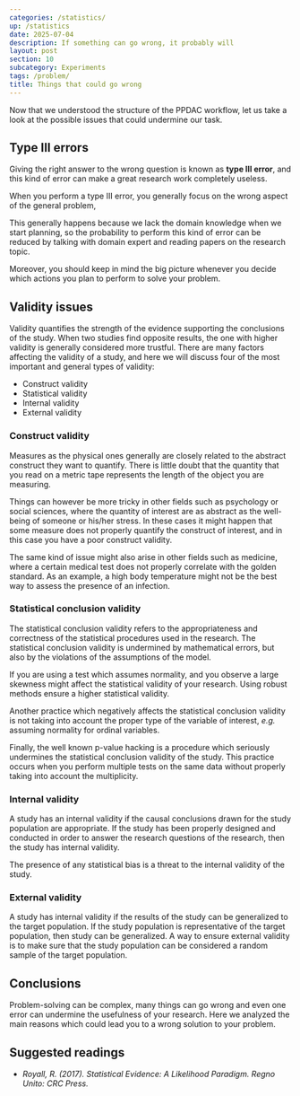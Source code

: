 ```yaml
---
categories: /statistics/
up: /statistics
date: 2025-07-04
description: If something can go wrong, it probably will
layout: post
section: 10
subcategory: Experiments
tags: /problem/
title: Things that could go wrong
---
```





Now that we understood the structure of the PPDAC workflow, let us take
a look at the possible issues that could undermine our task.

## Type III errors

Giving the right answer to the wrong question is known as **type III error**,
and this kind of error can make a great research work completely useless.

When you perform a type III error, you generally focus on the wrong
aspect of the general problem,

This generally happens because we lack the domain knowledge when we start
planning, so the probability to perform this kind of error can be reduced
by talking with domain expert and reading papers on the research topic.

Moreover, you should keep in mind the big picture whenever you decide which
actions you plan to perform to solve your problem.


## Validity issues

Validity quantifies the strength of the evidence supporting the conclusions
of the study. When two studies find opposite results, the one with higher
validity is generally considered more trustful.
There are many factors affecting the validity of a study, and here
we will discuss four of the most important and general types of validity:

- Construct validity
- Statistical validity
- Internal validity
- External validity

### Construct validity

Measures as the physical ones generally are closely related to the
abstract construct they want to quantify.
There is little doubt that the quantity that you read on a metric tape represents
the length of the object you are measuring.

Things can however be more tricky in other fields such as psychology or social sciences,
where the quantity of interest are as abstract as the well-being of someone
or his/her stress.
In these cases it might happen that some measure does not properly quantify
the construct of interest, and in this case you have a poor construct validity.

The same kind of issue might also arise in other fields such as medicine, where a certain medical
test does not properly correlate with the golden standard.
As an example, a high body temperature might not be the best way to assess the presence
of an infection.


### Statistical conclusion validity

The statistical conclusion validity refers to the appropriateness and correctness of the
statistical procedures used in the research.
The statistical conclusion validity is undermined by mathematical errors, but also
by the violations of the assumptions of the model.

If you are using a test which assumes normality, and you observe a large
skewness might affect the statistical validity of your research.
Using robust methods ensure a higher statistical validity.

Another practice which negatively affects the statistical conclusion
validity is not taking into account the proper type of the variable
of interest, *e.g.* assuming normality for ordinal variables.

Finally, the well known p-value hacking is a procedure which
seriously undermines the statistical conclusion validity of the study.
This practice occurs when you perform multiple tests on the same
data without properly taking into account the multiplicity.

### Internal validity

A study has an internal validity if the causal conclusions drawn for the
study population are appropriate.
If the study has been properly designed and conducted in order to
answer the research questions of the research, then the study has internal validity.

The presence of any statistical bias is a threat to the internal validity
of the study.


### External validity

A study has internal validity if the results of the study can be generalized
to the target population.
If the study population is representative of the target population,
then study can be generalized. A way to ensure external validity
is to make sure that the study population can be considered a random
sample of the target population.


## Conclusions

Problem-solving can be complex, many things can go wrong and even one
error can undermine the usefulness of your research.
Here we analyzed the main reasons which could lead you to a wrong solution
to your problem.


## Suggested readings

- <cite>Royall, R. (2017). Statistical Evidence: A Likelihood Paradigm. Regno Unito: CRC Press.</cite>

<!--
The first step in the PPDAC cycle is the problem identification,
and if you do not correctly perform this step, you might end up with
a beautiful but useless research work.

Giving the correct answer to the wrong question is known as **type III error**,
and this kind of error is more frequent than what you might expect.

<br>

> "Better a poor answer to the right question than a
good answer to the wrong question."
> 
> John Tukey

<br>

As an example, let us assume that you delivered some AI solution,
and the client complains about the quality of the predictions performed by
your AI.
You run your tests on your software, and the tests look fine.
You then answer that your software is fine.
In this case you performed a type III error: instead of asking yourself if
your test coverage is good enough for your purposes, you verified if
your software was able to pass your tests.

## Statistical significance vs substantive significance

A case where type III error often occurs is when the researcher
focuses on the statistical significance rather than on the substantive significance.
Statistical significance gives us information about the implausibility
of a hypothesis, it tells us nothing about the relevance of the effect on
the real world.

Let us assume that you want to increase the incomes from your website.
You therefore decide that you want to increase the number of clicks on the "buy" button
on your home page, where the client can start the buying procedure on your market,
and you sell a variety of products.

You design a new layout for your home page, and you perform
a well-designed A/B test on the two pages.
If you find that your new layout has a significantly larger number of clicks,
you can be quite confident that there is a larger amount of audience which starts the buying procedure.
What you still don't know is
1. how large is the increase of people who starts to buy (is it one per day or one per year?)
2. how many of them actually concluded the buying procedure (if it's lower, then you might even experience an economic loss)
3. what did they actually buy (are the users buying cheaper products with the new web page?)


## Suggested readings

- <cite> Mitroff, I. I., Silvers, A. (2010). Dirty Rotten Strategies: How We Trick Ourselves and Others Into Solving the Wrong Problems Precisely. US: Stanford Business Books.</cite>